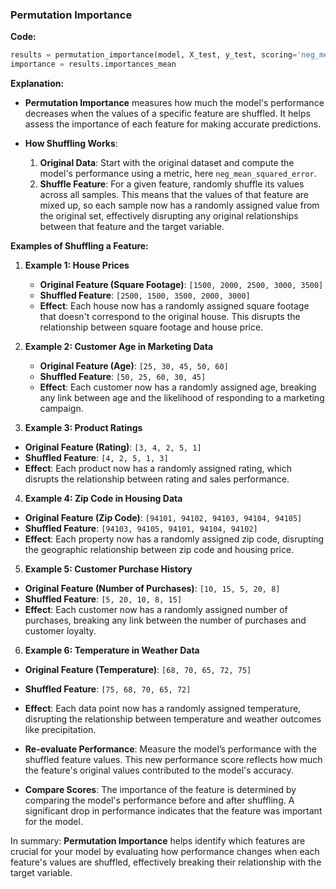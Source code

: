 ### Permutation Importance

**Code:**

```python
results = permutation_importance(model, X_test, y_test, scoring='neg_mean_squared_error')
importance = results.importances_mean
```

**Explanation:**

- **Permutation Importance** measures how much the model's performance decreases when the values of a specific feature are shuffled. It helps assess the importance of each feature for making accurate predictions.

- **How Shuffling Works**:
  1. **Original Data**: Start with the original dataset and compute the model's performance using a metric, here `neg_mean_squared_error`.
  2. **Shuffle Feature**: For a given feature, randomly shuffle its values across all samples. This means that the values of that feature are mixed up, so each sample now has a randomly assigned value from the original set, effectively disrupting any original relationships between that feature and the target variable.

**Examples of Shuffling a Feature:**

1. **Example 1: House Prices**
   - **Original Feature (Square Footage)**: `[1500, 2000, 2500, 3000, 3500]`
   - **Shuffled Feature**: `[2500, 1500, 3500, 2000, 3000]`
   - **Effect**: Each house now has a randomly assigned square footage that doesn't correspond to the original house. This disrupts the relationship between square footage and house price.

2. **Example 2: Customer Age in Marketing Data**
   - **Original Feature (Age)**: `[25, 30, 45, 50, 60]`
   - **Shuffled Feature**: `[50, 25, 60, 30, 45]`
   - **Effect**: Each customer now has a randomly assigned age, breaking any link between age and the likelihood of responding to a marketing campaign.

  3. **Example 3: Product Ratings**
   - **Original Feature (Rating)**: `[3, 4, 2, 5, 1]`
   - **Shuffled Feature**: `[4, 2, 5, 1, 3]`
   - **Effect**: Each product now has a randomly assigned rating, which disrupts the relationship between rating and sales performance.

  4. **Example 4: Zip Code in Housing Data**
   - **Original Feature (Zip Code)**: `[94101, 94102, 94103, 94104, 94105]`
   - **Shuffled Feature**: `[94103, 94105, 94101, 94104, 94102]`
   - **Effect**: Each property now has a randomly assigned zip code, disrupting the geographic relationship between zip code and housing price.

  5. **Example 5: Customer Purchase History**
   - **Original Feature (Number of Purchases)**: `[10, 15, 5, 20, 8]`
   - **Shuffled Feature**: `[5, 20, 10, 8, 15]`
   - **Effect**: Each customer now has a randomly assigned number of purchases, breaking any link between the number of purchases and customer loyalty.

  6. **Example 6: Temperature in Weather Data**
   - **Original Feature (Temperature)**: `[68, 70, 65, 72, 75]`
   - **Shuffled Feature**: `[75, 68, 70, 65, 72]`
   - **Effect**: Each data point now has a randomly assigned temperature, disrupting the relationship between temperature and weather outcomes like precipitation.

- **Re-evaluate Performance**: Measure the model’s performance with the shuffled feature values. This new performance score reflects how much the feature's original values contributed to the model's accuracy.

- **Compare Scores**: The importance of the feature is determined by comparing the model's performance before and after shuffling. A significant drop in performance indicates that the feature was important for the model.

In summary: **Permutation Importance** helps identify which features are crucial for your model by evaluating how performance changes when each feature's values are shuffled, effectively breaking their relationship with the target variable.
```